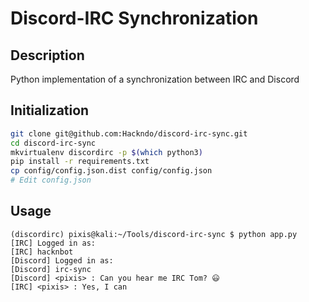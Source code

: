 # Discord-IRC Synchronization

Description
-----------

Python implementation of a synchronization between IRC and Discord

Initialization
--------------

```sh
git clone git@github.com:Hackndo/discord-irc-sync.git
cd discord-irc-sync
mkvirtualenv discordirc -p $(which python3)
pip install -r requirements.txt
cp config/config.json.dist config/config.json
# Edit config.json
```

Usage
-----

```
(discordirc) pixis@kali:~/Tools/discord-irc-sync $ python app.py 
[IRC] Logged in as:
[IRC] hacknbot
[Discord] Logged in as:
[Discord] irc-sync
[Discord] <pixis> : Can you hear me IRC Tom? 😃
[IRC] <pixis> : Yes, I can
```
